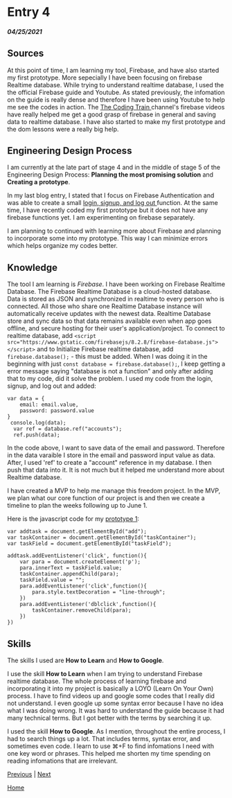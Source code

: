 # Entry 4
##### 04/25/2021

## Sources
At this point of time, I am learning my tool, Firebase, and have also started my first prototype. More sepecially I have been focusing on firebase Realtime database. While trying to understand realtime database, I used the the official Firebase guide and Youtube. As stated previously, the infomation on the guide is really dense and therefore I have been using Youtube to help me see the codes in action. The <a href = https://www.youtube.com/c/TheCodingTrain/featured> The Coding Train </a> channel's firebase videos have really helped me get a good grasp of firebase in general and saving data to realtime database. I have also started to make my first prototype and the dom lessons were a really big help. 

## Engineering Design Process
I am currently at the late part of stage 4 and in the middle of stage 5 of the Engineering Design Process: <b>Planning the most promising solution</b> and <b>Creating a prototype</b>. 

In my last blog entry, I stated that I focus on Firebase Authentication and was able to create a small <a href = "https://login2.sarahzhang3.repl.co"> login, signup, and log out </a> function. At the same time, I have recently coded my first prototype but it does not have any firebase functions yet. I am experimenting on firebase separately. 

I am planning to continued with learning more about Firebase and planning to incorporate some into my prototype. This way I can minimize errors which helps organize my codes better.
 
## Knowledge
The tool I am learning is <i>Firebase</i>. I have been working on Firebase Realtime Database. The Firebase Realtime Database is a cloud-hosted database. Data is stored as JSON and synchronized in realtime to every person who is connected. All those who share one Realtime Database instance will automatically receive updates with the newest data. Realtime Database  store and sync data so that data remains available even when app goes offline, and secure hosting for their user's application/project. To connect to realtime database, add ```<script src="https://www.gstatic.com/firebasejs/8.2.8/firebase-database.js"></script>``` and to Initialize Firebase realtime database,  add ```firebase.database();``` - this must be added. When I was doing it in the beginning with just ```const database = firebase.database();```, I keep getting a error message saying "database is not a function" and only after adding that to my code, did it solve the problem. I used my code from the login, signup, and log out and added:
```
var data = {
    email: email.value,
    password: password.value
}
 console.log(data);
  var ref = database.ref("accounts");
  ref.push(data);
```
In the code above, I want to save data of the email and password. Therefore in the data varaible I store in the email and password input value as data. After, I used 'ref' to create a "account" reference in my database. I then push that data into it. It is not much but it helped me understand more about Realtime database. 

I have created a MVP to help me manage this freedom project. In the MVP, we plan what our core function of our project is and then we create a timeline to plan the weeks following up to June 1.

Here is the javascript code for my <a href = https://ide-6bbb60f064c04a0292e9d817cdb2daf9-8081.cs50.ws/index.html> prototype 1</a>:
```
var addtask = document.getElementById("add");
var taskContainer = document.getElementById("taskContainer");
var taskField = document.getElementById("taskField");

addtask.addEventListener('click', function(){
    var para = document.createElement('p');
    para.innerText = taskField.value;
    taskContainer.appendChild(para);
    taskField.value = "";
    para.addEventListener('click',function(){
        para.style.textDecoration = "line-through";
    })
    para.addEventListener('dblclick',function(){
        taskContainer.removeChild(para);
    })
})
```

## Skills 
The skills I used are <b>How to Learn</b> and <b>How to Google</b>.

I use the skill <b>How to Learn</b> when I am trying to understand Firebase realtime database. The whole process of learning firebase and incorporating it into my project is basically a LOYO (Learn On Your Own) process. I have to find videos up and google some codes that I really did not understand. I even google up some syntax error because I have no idea what I was doing wrong. It was hard to understand the guide because it had many technical terms. But I got better with the terms by searching it up.

I used the skill <b>How to Google</b>. As I mention, throughout the entire process, I had to search things up a lot. That includes terms, syntax error, and sometimes even code. I learn to use ⌘+F to find infomations I need with one key word or phrases. This helped me shorten my time spending on reading infomations that are irrelevant. 

[Previous](entry03.md) | [Next](entry05.md)

[Home](../README.md)
